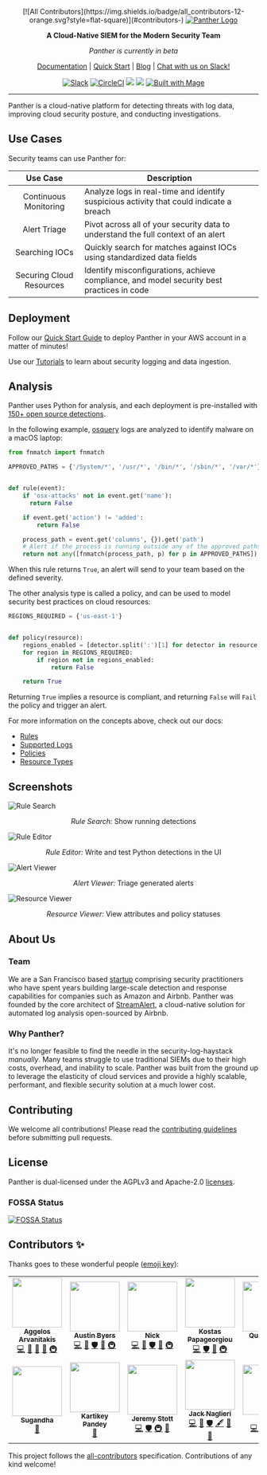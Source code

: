 <p align="center">
<!-- ALL-CONTRIBUTORS-BADGE:START - Do not remove or modify this section -->
[![All Contributors](https://img.shields.io/badge/all_contributors-12-orange.svg?style=flat-square)](#contributors-)
<!-- ALL-CONTRIBUTORS-BADGE:END -->
  <a href="https://www.runpanther.io"><img src="docs/img/panther-logo-github.jpg" alt="Panther Logo"/></a>
</p>

<p align="center">
  <b>A Cloud-Native SIEM for the Modern Security Team</b>
</p>

<p align="center">
  <i>Panther is currently in beta</i>
</p>

<p align="center">
  <a href="https://docs.runpanther.io">Documentation</a> |
  <a href="https://docs.runpanther.io/quick-start">Quick Start</a> |
  <a href="https://blog.runpanther.io">Blog</a> |
  <a href="https://panther-labs-oss-slackin.herokuapp.com/">Chat with us on Slack!</a>
</p>

<p align="center">
  <a href="https://panther-labs-oss-slackin.herokuapp.com/"><img src="https://panther-labs-oss-slackin.herokuapp.com/badge.svg" alt="Slack"/></a>
  <a href="https://circleci.com/gh/panther-labs/panther"><img src="https://circleci.com/gh/panther-labs/panther.svg?style=svg" alt="CircleCI"/></a>
  <a href="https://app.fossa.com/projects/git%2Bgithub.com%2Fpanther-labs%2Fpanther?ref=badge_shield" alt="FOSSA Status"><img src="https://app.fossa.com/api/projects/git%2Bgithub.com%2Fpanther-labs%2Fpanther.svg?type=shield"/></a>
  <a href="https://cla-assistant.io/panther-labs/panther" alt="CLA Assistant"><img src="https://cla-assistant.io/readme/badge/panther-labs/panther"/></a>
  <a href="https://magefile.org"><img src="https://magefile.org/badge.svg" alt="Built with Mage"/></a>
</p>

---

Panther is a cloud-native platform for detecting threats with log data, improving cloud security posture, and conducting investigations.

## Use Cases

Security teams can use Panther for:

|         Use Case         | Description                                                                               |
| :----------------------: | ----------------------------------------------------------------------------------------- |
|  Continuous Monitoring   | Analyze logs in real-time and identify suspicious activity that could indicate a breach   |
|       Alert Triage       | Pivot across all of your security data to understand the full context of an alert         |
|      Searching IOCs      | Quickly search for matches against IOCs using standardized data fields                    |
| Securing Cloud Resources | Identify misconfigurations, achieve compliance, and model security best practices in code |

## Deployment

Follow our [Quick Start Guide](https://docs.runpanther.io/quick-start) to deploy Panther in your AWS account in a matter of minutes!

Use our [Tutorials](https://github.com/panther-labs/tutorials) to learn about security logging and data ingestion.

## Analysis

Panther uses Python for analysis, and each deployment is pre-installed with [150+ open source detections](https://github.com/panther-labs/panther-analysis/tree/master/analysis).

In the following example, [osquery](https://github.com/osquery/osquery) logs are analyzed to identify malware on a macOS laptop:

```python
from fnmatch import fnmatch

APPROVED_PATHS = {'/System/*', '/usr/*', '/bin/*', '/sbin/*', '/var/*'}


def rule(event):
    if 'osx-attacks' not in event.get('name'):
      return False

    if event.get('action') != 'added':
        return False

    process_path = event.get('columns', {}).get('path')
    # Alert if the process is running outside any of the approved paths
    return not any([fnmatch(process_path, p) for p in APPROVED_PATHS])
```

When this rule returns `True`, an alert will send to your team based on the defined severity.

The other analysis type is called a policy, and can be used to model security best practices on cloud resources:

```python
REGIONS_REQUIRED = {'us-east-1'}


def policy(resource):
    regions_enabled = [detector.split(':')[1] for detector in resource['Detectors']]
    for region in REGIONS_REQUIRED:
        if region not in regions_enabled:
            return False

    return True
```

Returning `True` implies a resource is compliant, and returning `False` will `Fail` the policy and trigger an alert.

For more information on the concepts above, check out our docs:

- [Rules](https://docs.runpanther.io/log-analysis/rules)
- [Supported Logs](https://docs.runpanther.io/log-analysis/supported-logs)
- [Policies](https://docs.runpanther.io/policies/policies)
- [Resource Types](https://docs.runpanther.io/policies/resources)

## Screenshots

<img src="docs/img/rule-search-new.png" alt="Rule Search"/>
<p align="center"><i>Rule Search:</i> Show running detections</p>

<img src="docs/img/rule-editor-new.png" alt="Rule Editor"/>
<p align="center"><i>Rule Editor:</i> Write and test Python detections in the UI</p>

<img src="docs/img/alert-viewer-new.png" alt="Alert Viewer"/>
<p align="center"><i>Alert Viewer:</i> Triage generated alerts</p>

<img src="docs/img/resource-viewer-new.png" alt="Resource Viewer"/>
<p align="center"><i>Resource Viewer:</i> View attributes and policy statuses</p>

## About Us

### Team

We are a San Francisco based [startup](https://www.crunchbase.com/organization/panther-labs) comprising security practitioners who have spent years building large-scale detection and response capabilities for companies such as Amazon and Airbnb. Panther was founded by the core architect of [StreamAlert](https://github.com/airbnb/streamalert/), a cloud-native solution for automated log analysis open-sourced by Airbnb.

### Why Panther?

It's no longer feasible to find the needle in the security-log-haystack _manually_. Many teams struggle to use traditional SIEMs due to their high costs, overhead, and inability to scale. Panther was built from the ground up to leverage the elasticity of cloud services and provide a highly scalable, performant, and flexible security solution at a much lower cost.

## Contributing

We welcome all contributions! Please read the [contributing guidelines](https://github.com/panther-labs/panther/blob/master/docs/CONTRIBUTING.md) before submitting pull requests.

## License

Panther is dual-licensed under the AGPLv3 and Apache-2.0 [licenses](https://github.com/panther-labs/panther/blob/master/LICENSE).

### FOSSA Status

[![FOSSA Status](https://app.fossa.com/api/projects/git%2Bgithub.com%2Fpanther-labs%2Fpanther.svg?type=large)](https://app.fossa.com/projects/git%2Bgithub.com%2Fpanther-labs%2Fpanther?ref=badge_large)

## Contributors ✨

Thanks goes to these wonderful people ([emoji key](https://allcontributors.org/docs/en/emoji-key)):

<!-- ALL-CONTRIBUTORS-LIST:START - Do not remove or modify this section -->
<!-- prettier-ignore-start -->
<!-- markdownlint-disable -->
<table>
  <tr>
    <td align="center"><a href="https://aggelos.dev"><img src="https://avatars1.githubusercontent.com/u/10436045?v=4" width="100px;" alt=""/><br /><sub><b>Aggelos Arvanitakis</b></sub></a><br /><a href="https://github.com/panther-labs/panther/commits?author=3nvi" title="Code">💻</a> <a href="https://github.com/panther-labs/panther/commits?author=3nvi" title="Documentation">📖</a> <a href="#design-3nvi" title="Design">🎨</a> <a href="https://github.com/panther-labs/panther/issues?q=author%3A3nvi" title="Bug reports">🐛</a> <a href="#infra-3nvi" title="Infrastructure (Hosting, Build-Tools, etc)">🚇</a></td>
    <td align="center"><a href="https://www.linkedin.com/in/austinbyers/"><img src="https://avatars0.githubusercontent.com/u/3608925?v=4" width="100px;" alt=""/><br /><sub><b>Austin Byers</b></sub></a><br /><a href="https://github.com/panther-labs/panther/commits?author=austinbyers" title="Code">💻</a> <a href="https://github.com/panther-labs/panther/commits?author=austinbyers" title="Documentation">📖</a> <a href="#security-austinbyers" title="Security">🛡️</a> <a href="https://github.com/panther-labs/panther/issues?q=author%3Aaustinbyers" title="Bug reports">🐛</a> <a href="#infra-austinbyers" title="Infrastructure (Hosting, Build-Tools, etc)">🚇</a></td>
    <td align="center"><a href="https://github.com/nhakmiller"><img src="https://avatars1.githubusercontent.com/u/49166439?v=4" width="100px;" alt=""/><br /><sub><b>Nick</b></sub></a><br /><a href="https://github.com/panther-labs/panther/commits?author=nhakmiller" title="Code">💻</a> <a href="https://github.com/panther-labs/panther/commits?author=nhakmiller" title="Documentation">📖</a> <a href="#security-nhakmiller" title="Security">🛡️</a> <a href="https://github.com/panther-labs/panther/issues?q=author%3Anhakmiller" title="Bug reports">🐛</a> <a href="#infra-nhakmiller" title="Infrastructure (Hosting, Build-Tools, etc)">🚇</a></td>
    <td align="center"><a href="https://github.com/kostaspap"><img src="https://avatars3.githubusercontent.com/u/2652630?v=4" width="100px;" alt=""/><br /><sub><b>Kostas Papageorgiou</b></sub></a><br /><a href="https://github.com/panther-labs/panther/commits?author=kostaspap" title="Code">💻</a> <a href="#security-kostaspap" title="Security">🛡️</a> <a href="https://github.com/panther-labs/panther/issues?q=author%3Akostaspap" title="Bug reports">🐛</a> <a href="#infra-kostaspap" title="Infrastructure (Hosting, Build-Tools, etc)">🚇</a></td>
    <td align="center"><a href="https://github.com/drixta"><img src="https://avatars1.githubusercontent.com/u/2681321?v=4" width="100px;" alt=""/><br /><sub><b>Quan Pham</b></sub></a><br /><a href="https://github.com/panther-labs/panther/commits?author=drixta" title="Code">💻</a></td>
    <td align="center"><a href="https://github.com/alexmylonas"><img src="https://avatars3.githubusercontent.com/u/14179917?v=4" width="100px;" alt=""/><br /><sub><b>Alex Mylonas</b></sub></a><br /><a href="https://github.com/panther-labs/panther/commits?author=alexmylonas" title="Code">💻</a> <a href="https://github.com/panther-labs/panther/issues?q=author%3Aalexmylonas" title="Bug reports">🐛</a></td>
    <td align="center"><a href="https://github.com/rleighton"><img src="https://avatars3.githubusercontent.com/u/18419762?v=4" width="100px;" alt=""/><br /><sub><b>Russell Leighton</b></sub></a><br /><a href="https://github.com/panther-labs/panther/commits?author=rleighton" title="Code">💻</a> <a href="#security-rleighton" title="Security">🛡️</a> <a href="https://github.com/panther-labs/panther/issues?q=author%3Arleighton" title="Bug reports">🐛</a> <a href="#infra-rleighton" title="Infrastructure (Hosting, Build-Tools, etc)">🚇</a></td>
  </tr>
  <tr>
    <td align="center"><a href="https://github.com/sugandhalahoti"><img src="https://avatars1.githubusercontent.com/u/60883353?v=4" width="100px;" alt=""/><br /><sub><b>Sugandha</b></sub></a><br /><a href="https://github.com/panther-labs/panther/commits?author=sugandhalahoti" title="Documentation">📖</a></td>
    <td align="center"><a href="https://github.com/kartikeypan"><img src="https://avatars1.githubusercontent.com/u/58938775?v=4" width="100px;" alt=""/><br /><sub><b>Kartikey Pandey</b></sub></a><br /><a href="https://github.com/panther-labs/panther/commits?author=kartikeypan" title="Documentation">📖</a></td>
    <td align="center"><a href="https://github.com/stoggi"><img src="https://avatars3.githubusercontent.com/u/5227285?v=4" width="100px;" alt=""/><br /><sub><b>Jeremy Stott</b></sub></a><br /><a href="https://github.com/panther-labs/panther/commits?author=stoggi" title="Code">💻</a> <a href="#security-stoggi" title="Security">🛡️</a> <a href="#infra-stoggi" title="Infrastructure (Hosting, Build-Tools, etc)">🚇</a> <a href="#ideas-stoggi" title="Ideas, Planning, & Feedback">🤔</a></td>
    <td align="center"><a href="https://www.twitter.com/jack_naglieri"><img src="https://avatars1.githubusercontent.com/u/11466941?v=4" width="100px;" alt=""/><br /><sub><b>Jack Naglieri</b></sub></a><br /><a href="https://github.com/panther-labs/panther/commits?author=jacknagz" title="Code">💻</a> <a href="https://github.com/panther-labs/panther/commits?author=jacknagz" title="Documentation">📖</a> <a href="#security-jacknagz" title="Security">🛡️</a> <a href="#content-jacknagz" title="Content">🖋</a> <a href="#ideas-jacknagz" title="Ideas, Planning, & Feedback">🤔</a> <a href="#projectManagement-jacknagz" title="Project Management">📆</a></td>
    <td align="center"><a href="http://www.improbable.io"><img src="https://avatars3.githubusercontent.com/u/1226100?v=4" width="100px;" alt=""/><br /><sub><b>Gavin</b></sub></a><br /><a href="https://github.com/panther-labs/panther/commits?author=gavinelder" title="Code">💻</a> <a href="#security-gavinelder" title="Security">🛡️</a> <a href="#infra-gavinelder" title="Infrastructure (Hosting, Build-Tools, etc)">🚇</a> <a href="#ideas-gavinelder" title="Ideas, Planning, & Feedback">🤔</a></td>
  </tr>
</table>

<!-- markdownlint-enable -->
<!-- prettier-ignore-end -->
<!-- ALL-CONTRIBUTORS-LIST:END -->

This project follows the [all-contributors](https://github.com/all-contributors/all-contributors) specification. Contributions of any kind welcome!
